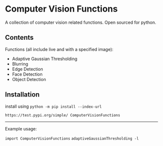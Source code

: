 # Computer Vision Functions

A collection of computer vision related functions.
Open sourced for python.

## Contents
Functions (all include live and with a specified image):
* Adaptive Gaussian Thresholding
* Blurring
* Edge Detection
* Face Detection
* Object Detection

## Installation


install using `python -m pip install --index-url`

`https://test.pypi.org/simple/ ComputerVisionFunctions`

<hr/>
Example usage:

`import ComputerVisionFunctions`
`adaptiveGaussianThresholding -l`
